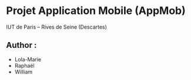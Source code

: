 # Projet Application Mobile (AppMob)

IUT de Paris – Rives de Seine (Descartes)

## Author :
- Lola-Marie
- Raphaël
- William
